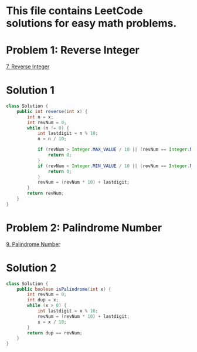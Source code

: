 # This file contains LeetCode solutions for easy math problems.

# Problem 1: Reverse Integer
[7. Reverse Integer](https://leetcode.com/problems/reverse-integer/)

# Solution 1
```java
class Solution {
    public int reverse(int x) {
        int n = x;
        int revNum = 0;
        while (n != 0) {
            int lastdigit = n % 10;
            n = n / 10;

            if (revNum > Integer.MAX_VALUE / 10 || (revNum == Integer.MAX_VALUE / 10 && lastdigit > 7)) {
                return 0;
            }
            if (revNum < Integer.MIN_VALUE / 10 || (revNum == Integer.MIN_VALUE / 10 && lastdigit < -8)) {
                return 0;
            }
            revNum = (revNum * 10) + lastdigit;
        }
        return revNum;
    }
}
```

# Problem 2: Palindrome Number
[9. Palindrome Number](https://leetcode.com/problems/palindrome-number/)

# Solution 2
```java
class Solution {
    public boolean isPalindrome(int x) {
        int revNum = 0;
        int dup = x;
        while (x > 0) {
            int lastdigit = x % 10;
            revNum = (revNum * 10) + lastdigit;
            x = x / 10;
        }
        return dup == revNum;
    }
}
```
